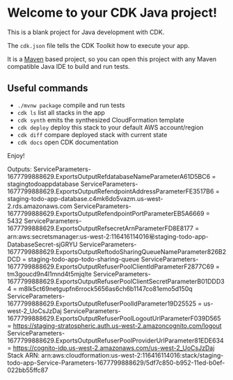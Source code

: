 # Welcome to your CDK Java project!

This is a blank project for Java development with CDK.

The `cdk.json` file tells the CDK Toolkit how to execute your app.

It is a [Maven](https://maven.apache.org/) based project, so you can open this project with any Maven compatible Java IDE to build and run tests.

## Useful commands

 * `./mvnw package`     compile and run tests
 * `cdk ls`          list all stacks in the app
 * `cdk synth`       emits the synthesized CloudFormation template
 * `cdk deploy`      deploy this stack to your default AWS account/region
 * `cdk diff`        compare deployed stack with current state
 * `cdk docs`        open CDK documentation

Enjoy!


Outputs:
ServiceParameters-1677799888629.ExportsOutputRefdatabaseNameParameterA61D5BC6 = stagingtodoappdatabase
ServiceParameters-1677799888629.ExportsOutputRefendpointAddressParameterFE3517B6 = staging-todo-app-database.c4mk6do5vazm.us-west-2.rds.amazonaws.com
ServiceParameters-1677799888629.ExportsOutputRefendpointPortParameterEB5A6669 = 5432
ServiceParameters-1677799888629.ExportsOutputRefsecretArnParameterFD8E8177 = arn:aws:secretsmanager:us-west-2:116416114016:secret:staging-todo-app-DatabaseSecret-sjGRYU
ServiceParameters-1677799888629.ExportsOutputReftodoSharingQueueNameParameter826B2DCD = staging-todo-app-todo-sharing-queue
ServiceParameters-1677799888629.ExportsOutputRefuserPoolClientIdParameterF2877C69 = tm3goucd9n4l1mnd4t5mjqlte
ServiceParameters-1677799888629.ExportsOutputRefuserPoolClientSecretParameterB01DDD34 = m8lk5ct69netgupfn6rrock5656as6ch6b1147co81emo5d150q
ServiceParameters-1677799888629.ExportsOutputRefuserPoolIdParameter19D25525 = us-west-2_UoCsJzDaj
ServiceParameters-1677799888629.ExportsOutputRefuserPoolLogoutUrlParameterF039D565 = https://staging-stratospheric.auth.us-west-2.amazoncognito.com/logout
ServiceParameters-1677799888629.ExportsOutputRefuserPoolProviderUrlParameter81EDE634 = https://cognito-idp.us-west-2.amazonaws.com/us-west-2_UoCsJzDaj
Stack ARN:
arn:aws:cloudformation:us-west-2:116416114016:stack/staging-todo-app-Service-Parameters-1677799888629/5df7c850-b952-11ed-b0ef-022bb55ffc87

